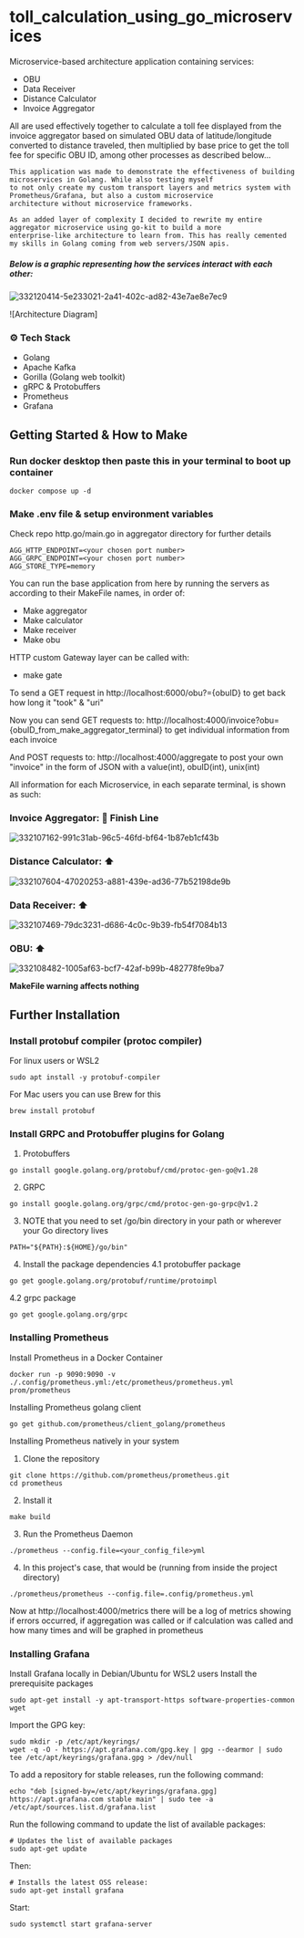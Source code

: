 # toll_calculation_using_go_microservices

Microservice-based architecture application containing services:
- OBU
- Data Receiver
- Distance Calculator
- Invoice Aggregator

All are used effectively together to calculate a toll fee displayed from the invoice aggregator based on simulated OBU data of latitude/longitude converted to distance traveled, then multiplied by base price to get the toll fee for specific OBU ID, among other processes as described below...

```
This application was made to demonstrate the effectiveness of building microservices in Golang. While also testing myself
to not only create my custom transport layers and metrics system with Prometheus/Grafana, but also a custom microservice
architecture without microservice frameworks.

As an added layer of complexity I decided to rewrite my entire aggregator microservice using go-kit to build a more
enterprise-like architecture to learn from. This has really cemented my skills in Golang coming from web servers/JSON apis.
```

##### Below is a graphic representing how the services interact with each other:
![332120414-5e233021-2a41-402c-ad82-43e7ae8e7ec9](https://github.com/user-attachments/assets/4cca6cfb-e9b6-42ed-99e3-785089a0fccf)


![Architecture Diagram]

### ⚙️ Tech Stack
- Golang
- Apache Kafka
- Gorilla (Golang web toolkit)
- gRPC & Protobuffers
- Prometheus
- Grafana

## Getting Started & How to Make

### Run docker desktop then paste this in your terminal to boot up container
```
docker compose up -d
```

### Make .env file & setup environment variables
Check repo http.go/main.go in aggregator directory for further details
```
AGG_HTTP_ENDPOINT=<your chosen port number>
AGG_GRPC_ENDPOINT=<your chosen port number>
AGG_STORE_TYPE=memory
```

You can run the base application from here by running the servers as according to their MakeFile names, in order of:
- Make aggregator
- Make calculator
- Make receiver
- Make obu
  
HTTP custom Gateway layer can be called with:
- make gate 

To send a GET request in http://localhost:6000/obu?={obuID} to get back how long it "took" & "uri"

Now you can send GET requests to:
http://localhost:4000/invoice?obu={obuID_from_make_aggregator_terminal} to get individual information from each invoice

And POST requests to:
http://localhost:4000/aggregate to post your own "invoice" in the form of JSON with a value(int), obuID(int), unix(int)

All information for each Microservice, in each separate terminal, is shown as such:

### Invoice Aggregator: 🏁 Finish Line

![332107162-991c31ab-96c5-46fd-bf64-1b87eb1cf43b](https://github.com/user-attachments/assets/6a4289f7-d679-4b5e-a717-d761690e4829)


### Distance Calculator: ⬆️

![332107604-47020253-a881-439e-ad36-77b52198de9b](https://github.com/user-attachments/assets/e61d216c-cd36-4eb8-a3ac-0a226ec6c9d0)


### Data Receiver: ⬆️

![332107469-79dc3231-d686-4c0c-9b39-fb54f7084b13](https://github.com/user-attachments/assets/80052081-636d-4a12-a12c-a7bec58d2f89)


### OBU: ⬆️

![332108482-1005af63-bcf7-42af-b99b-482778fe9ba7](https://github.com/user-attachments/assets/195a405c-e677-493e-b4f4-f213e971327e)


**MakeFile warning affects nothing**

## Further Installation

### Install protobuf compiler (protoc compiler)
For linux users or WSL2
```
sudo apt install -y protobuf-compiler
```

For Mac users you can use Brew for this
```
brew install protobuf
```

### Install GRPC and Protobuffer plugins for Golang
1. Protobuffers
```
go install google.golang.org/protobuf/cmd/protoc-gen-go@v1.28
```
2. GRPC
```
go install google.golang.org/grpc/cmd/protoc-gen-go-grpc@v1.2
```
3. NOTE that you need to set /go/bin directory in your path or wherever your Go directory lives
```
PATH="${PATH}:${HOME}/go/bin"
```

4. Install the package dependencies 
4.1 protobuffer package
```
go get google.golang.org/protobuf/runtime/protoimpl
```
4.2 grpc package
```
go get google.golang.org/grpc
```

### Installing Prometheus
Install Prometheus in a Docker Container
```
docker run -p 9090:9090 -v ./.config/prometheus.yml:/etc/prometheus/prometheus.yml prom/prometheus
```

Installing Prometheus golang client
```
go get github.com/prometheus/client_golang/prometheus
```

Installing Prometheus natively in your system
1. Clone the repository
```
git clone https://github.com/prometheus/prometheus.git
cd prometheus
```

2. Install it
```
make build
```

3. Run the Prometheus Daemon
```
./prometheus --config.file=<your_config_file>yml
```

4. In this project's case, that would be (running from inside the project directory)
```
./prometheus/prometheus --config.file=.config/prometheus.yml
```

Now at http://localhost:4000/metrics there will be a log of metrics showing if errors occurred, if aggregation was called or if calculation was called and how many times and will be graphed in prometheus 

### Installing Grafana
Install Grafana locally in Debian/Ubuntu for WSL2 users
Install the prerequisite packages
```
sudo apt-get install -y apt-transport-https software-properties-common wget
```
Import the GPG key:
```
sudo mkdir -p /etc/apt/keyrings/
wget -q -O - https://apt.grafana.com/gpg.key | gpg --dearmor | sudo tee /etc/apt/keyrings/grafana.gpg > /dev/null
```
To add a repository for stable releases, run the following command:
```
echo "deb [signed-by=/etc/apt/keyrings/grafana.gpg] https://apt.grafana.com stable main" | sudo tee -a /etc/apt/sources.list.d/grafana.list
```
Run the following command to update the list of available packages:
```
# Updates the list of available packages
sudo apt-get update
```
Then:
```
# Installs the latest OSS release:
sudo apt-get install grafana
```

Start:
```
sudo systemctl start grafana-server
```
